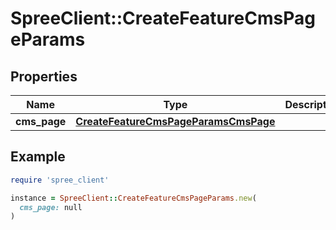 # SpreeClient::CreateFeatureCmsPageParams

## Properties

| Name | Type | Description | Notes |
| ---- | ---- | ----------- | ----- |
| **cms_page** | [**CreateFeatureCmsPageParamsCmsPage**](CreateFeatureCmsPageParamsCmsPage.md) |  |  |

## Example

```ruby
require 'spree_client'

instance = SpreeClient::CreateFeatureCmsPageParams.new(
  cms_page: null
)
```

